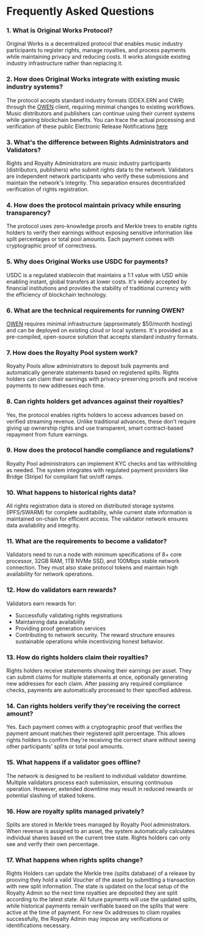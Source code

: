 # Frequently Asked Questions

### 1. What is Original Works Protocol?
Original Works is a decentralized protocol that enables music industry participants to register rights, manage royalties, and process payments while maintaining privacy and reducing costs. It works alongside existing industry infrastructure rather than replacing it.

### 2. How does Original Works integrate with existing music industry systems?
The protocol accepts standard industry formats (DDEX.ERN and CWR) through the [OWEN](https://docs.original.works/original-works/4.1-owen-client/what-is-owen) client, requiring minimal changes to existing workflows. Music distributors and publishers can continue using their current systems while gaining blockchain benefits.
You can trace the actual processing and verification of these public Electronic Release Notifications [here](https://holesky.etherscan.io/address/0x09A5a916b7a37C035E268A9EefCD182cC9cA51E3)

### 3. What's the difference between Rights Administrators and Validators?
Rights and Royalty Administrators are music industry participants (distributors, publishers) who submit rights data to the network. Validators are independent network participants who verify these submissions and maintain the network's integrity. This separation ensures decentralized verification of rights registration.

### 4. How does the protocol maintain privacy while ensuring transparency?
The protocol uses zero-knowledge proofs and Merkle trees to enable rights holders to verify their earnings without exposing sensitive information like split percentages or total pool amounts. Each payment comes with cryptographic proof of correctness.

### 5. Why does Original Works use USDC for payments?
USDC is a regulated stablecoin that maintains a 1:1 value with USD while enabling instant, global transfers at lower costs. It's widely accepted by financial institutions and provides the stability of traditional currency with the efficiency of blockchain technology.

### 6. What are the technical requirements for running OWEN?
[OWEN](https://docs.original.works/original-works/4.1-owen-client/what-is-owen) requires minimal infrastructure (approximately $50/month hosting) and can be deployed on existing cloud or local systems. It's provided as a pre-compiled, open-source solution that accepts standard industry formats.

### 7. How does the Royalty Pool system work?
Royalty Pools allow administrators to deposit bulk payments and automatically generate statements based on registered splits. Rights holders can claim their earnings with privacy-preserving proofs and receive payments to new addresses each time.

### 8. Can rights holders get advances against their royalties?
Yes, the protocol enables rights holders to access advances based on verified streaming revenue. Unlike traditional advances, these don't require giving up ownership rights and use transparent, smart contract-based repayment from future earnings.

### 9. How does the protocol handle compliance and regulations?
Royalty Pool administrators can implement KYC checks and tax withholding as needed. The system integrates with regulated payment providers like Bridge (Stripe) for compliant fiat on/off ramps.

### 10. What happens to historical rights data?
All rights registration data is stored on distributed storage systems (IPFS/SWARM) for complete auditability, while current state information is maintained on-chain for efficient access. The validator network ensures data availability and integrity.

### 11. What are the requirements to become a validator?
Validators need to run a node with minimum specifications of 8+ core processor, 32GB RAM, 1TB NVMe SSD, and 100Mbps stable network connection. They must also stake protocol tokens and maintain high availability for network operations.

### 12. How do validators earn rewards?
Validators earn rewards for:

- Successfully validating rights registrations
- Maintaining data availability
- Providing proof generation services
- Contributing to network security. The reward structure ensures sustainable operations while incentivizing honest behavior.

### 13. How do rights holders claim their royalties?
Rights holders receive statements showing their earnings per asset. They can submit claims for multiple statements at once, optionally generating new addresses for each claim. After passing any required compliance checks, payments are automatically processed to their specified address.

### 14. Can rights holders verify they're receiving the correct amount?
Yes. Each payment comes with a cryptographic proof that verifies the payment amount matches their registered split percentage. This allows rights holders to confirm they're receiving the correct share without seeing other participants' splits or total pool amounts.

### 15. What happens if a validator goes offline?
The network is designed to be resilient to individual validator downtime. Multiple validators process each submission, ensuring continuous operation. However, extended downtime may result in reduced rewards or potential slashing of staked tokens.

### 16. How are royalty splits managed privately?
Splits are stored in Merkle trees managed by Royalty Pool administrators. When revenue is assigned to an asset, the system automatically calculates individual shares based on the current tree state. Rights holders can only see and verify their own percentage.

### 17. What happens when rights splits change?
Rights Holders can update the Merkle tree (splits database) of a release by prooving they hold a valid Voucher of the asset by submitting a transaction with new split information. The state is updated on the local setup of the Royalty Admin so the next time royalties are deposited they are split according to the latest state. All future payments will use the updated splits, while historical payments remain verifiable based on the splits that were active at the time of payment. For new 0x addresses to cliam royalies successfully, the Royalty Admin may impose any verifications or identifications necessary.

